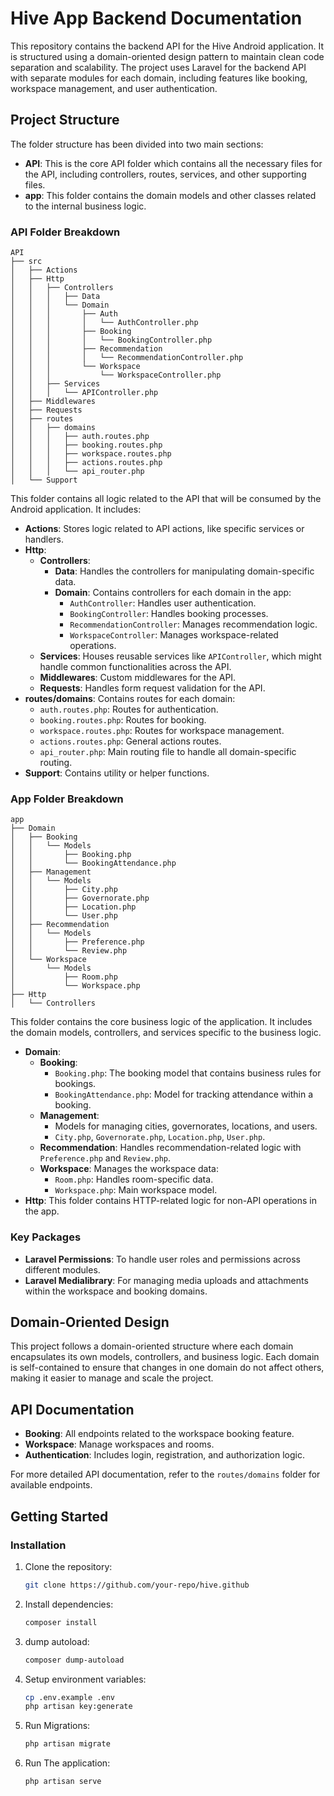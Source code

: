 # Hive App Backend Documentation

This repository contains the backend API for the Hive Android application. It is structured using a domain-oriented design pattern to maintain clean code separation and scalability. The project uses Laravel for the backend API with separate modules for each domain, including features like booking, workspace management, and user authentication.

## Project Structure

The folder structure has been divided into two main sections:

- **API**: This is the core API folder which contains all the necessary files for the API, including controllers, routes, services, and other supporting files.
- **app**: This folder contains the domain models and other classes related to the internal business logic.

### API Folder Breakdown

```plaintext
API
├── src
│   ├── Actions
│   ├── Http
│   │   ├── Controllers
│   │   │   ├── Data
│   │   │   └── Domain
│   │   │       ├── Auth
│   │   │       │   └── AuthController.php
│   │   │       ├── Booking
│   │   │       │   └── BookingController.php
│   │   │       ├── Recommendation
│   │   │       │   └── RecommendationController.php
│   │   │       └── Workspace
│   │   │           └── WorkspaceController.php
│   │   ├── Services
│   │   │   └── APIController.php
│   ├── Middlewares
│   ├── Requests
│   ├── routes
│   │   ├── domains
│   │   │   ├── auth.routes.php
│   │   │   ├── booking.routes.php
│   │   │   ├── workspace.routes.php
│   │   │   ├── actions.routes.php
│   │   │   └── api_router.php
│   └── Support
```

This folder contains all logic related to the API that will be consumed by the Android application. It includes:

- **Actions**: Stores logic related to API actions, like specific services or handlers.
- **Http**:
  - **Controllers**:
    - **Data**: Handles the controllers for manipulating domain-specific data.
    - **Domain**: Contains controllers for each domain in the app:
      - `AuthController`: Handles user authentication.
      - `BookingController`: Handles booking processes.
      - `RecommendationController`: Manages recommendation logic.
      - `WorkspaceController`: Manages workspace-related operations.
  - **Services**: Houses reusable services like `APIController`, which might handle common functionalities across the API.
  - **Middlewares**: Custom middlewares for the API.
  - **Requests**: Handles form request validation for the API.
- **routes/domains**: Contains routes for each domain:
  - `auth.routes.php`: Routes for authentication.
  - `booking.routes.php`: Routes for booking.
  - `workspace.routes.php`: Routes for workspace management.
  - `actions.routes.php`: General actions routes.
  - `api_router.php`: Main routing file to handle all domain-specific routing.
- **Support**: Contains utility or helper functions.

### App Folder Breakdown

```plaintext
app
├── Domain
│   ├── Booking
│   │   └── Models
│   │       ├── Booking.php
│   │       └── BookingAttendance.php
│   ├── Management
│   │   └── Models
│   │       ├── City.php
│   │       ├── Governorate.php
│   │       ├── Location.php
│   │       └── User.php
│   ├── Recommendation
│   │   └── Models
│   │       ├── Preference.php
│   │       └── Review.php
│   └── Workspace
│       └── Models
│           ├── Room.php
│           └── Workspace.php
├── Http
│   └── Controllers
```

This folder contains the core business logic of the application. It includes the domain models, controllers, and services specific to the business logic.

- **Domain**:
  - **Booking**:
    - `Booking.php`: The booking model that contains business rules for bookings.
    - `BookingAttendance.php`: Model for tracking attendance within a booking.
  - **Management**:
    - Models for managing cities, governorates, locations, and users.
    - `City.php`, `Governorate.php`, `Location.php`, `User.php`.
  - **Recommendation**: Handles recommendation-related logic with `Preference.php` and `Review.php`.
  - **Workspace**: Manages the workspace data:
    - `Room.php`: Handles room-specific data.
    - `Workspace.php`: Main workspace model.
- **Http**: This folder contains HTTP-related logic for non-API operations in the app.

### Key Packages

- **Laravel Permissions**: To handle user roles and permissions across different modules.
- **Laravel Medialibrary**: For managing media uploads and attachments within the workspace and booking domains.

## Domain-Oriented Design

This project follows a domain-oriented structure where each domain encapsulates its own models, controllers, and business logic. Each domain is self-contained to ensure that changes in one domain do not affect others, making it easier to manage and scale the project.

## API Documentation

- **Booking**: All endpoints related to the workspace booking feature.
- **Workspace**: Manage workspaces and rooms.
- **Authentication**: Includes login, registration, and authorization logic.

For more detailed API documentation, refer to the `routes/domains` folder for available endpoints.

## Getting Started

### Installation

1. Clone the repository:
   ```bash
   git clone https://github.com/your-repo/hive.github
   ```
2. Install dependencies:
    ```bash
    composer install
    ```
3. dump autoload:
    ```bash
    composer dump-autoload
    ```
4. Setup environment variables:
    ```bash
    cp .env.example .env
    php artisan key:generate
    ```
5. Run Migrations:
    ```bash
    php artisan migrate
    ```
6. Run The application:
    ```bash
    php artisan serve
    ```
